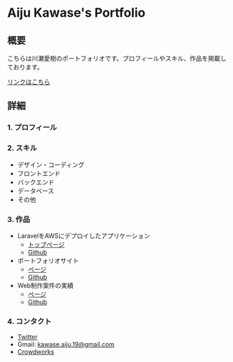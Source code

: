 # Aiju Kawase's Portfolio

## 概要

こちらは川瀬愛樹のポートフォリオです。プロフィールやスキル、作品を掲載しております。

[リンクはこちら](https://aiju-k.github.io/portfolio/)

## 詳細

### 1. プロフィール

### 2. スキル

* デザイン・コーディング
* フロントエンド
* バックエンド
* データベース
* その他

### 3. 作品

* LaravelをAWSにデプロイしたアプリケーション
  * [トップページ](http://ec2-54-249-215-182.ap-northeast-1.compute.amazonaws.com:8000/)
  * [Github](https://github.com/aiju-k/book_memo_app)
* ポートフォリオサイト
  * [ページ](https://aiju-k.github.io/portfolio/)
  * [Github](https://github.com/aiju-k/portfolio)
* Web制作案件の実績
  * [ページ](https://aiju-k.github.io/article_template/)
  * [Github](https://github.com/aiju-k/article_template)

### 4. コンタクト

* [Twitter](https://twitter.com/aiju__19)
* Gmail: kawase.aiju.19@gmail.com
* [Crowdworks](https://crowdworks.jp/public/employees/3687892?ref=mypage_nav1_account)
